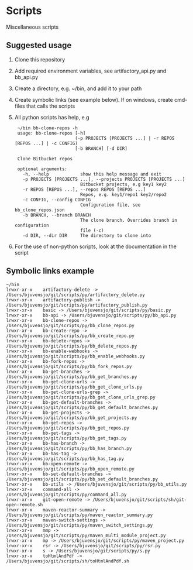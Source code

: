 # Scripts

Miscellaneous scripts

## Suggested usage ##

1. Clone this repository
2. Add required environment variables, see artifactory_api.py and bb_api.py
2. Create a directory, e.g. ~/bin, and add it to your path
3. Create symbolic links (see example below). If on windows, create cmd-files that calls the scripts
4. All python scripts has help, e.g 

        ~/bin bb-clone-repos -h
        usage: bb-clone-repos [-h]
                              (-p PROJECTS [PROJECTS ...] | -r REPOS [REPOS ...] | -c CONFIG)
                              [-b BRANCH] [-d DIR]
        
        Clone Bitbucket repos
        
        optional arguments:
          -h, --help            show this help message and exit
          -p PROJECTS [PROJECTS ...], --projects PROJECTS [PROJECTS ...]
                                Bitbucket projects, e.g key1 key2
          -r REPOS [REPOS ...], --repos REPOS [REPOS ...]
                                Repos, e.g. key1/repo1 key2/repo2
          -c CONFIG, --config CONFIG
                                Configuration file, see bb_clone_repos.json
          -b BRANCH, --branch BRANCH
                                The clone branch. Overrides branch in configuration
                                file (-c)
          -d DIR, --dir DIR     The directory to clone into

5. For the use of non-python scripts, look at the documentation in the script
      
## Symbolic links example ##

    ~/bin
    lrwxr-xr-x    artifactory-delete -> /Users/bjuvensjo/git/scripts/py/artifactory_delete.py
    lrwxr-xr-x    artifactory-publish -> /Users/bjuvensjo/git/scripts/py/artifactory_publish.py
    lrwxr-xr-x    basic -> /Users/bjuvensjo/git/scripts/py/basic.py
    lrwxr-xr-x    bb-api -> /Users/bjuvensjo/git/scripts/py/bb_api.py
    lrwxr-xr-x    bb-clone-repos -> /Users/bjuvensjo/git/scripts/py/bb_clone_repos.py
    lrwxr-xr-x    bb-create-repo -> /Users/bjuvensjo/git/scripts/py/bb_create_repo.py
    lrwxr-xr-x    bb-delete-repos -> /Users/bjuvensjo/git/scripts/py/bb_delete_repos.py
    lrwxr-xr-x    bb-enable-webhooks -> /Users/bjuvensjo/git/scripts/py/bb_enable_webhooks.py
    lrwxr-xr-x    bb-fork-repos -> /Users/bjuvensjo/git/scripts/py/bb_fork_repos.py
    lrwxr-xr-x    bb-get-branches -> /Users/bjuvensjo/git/scripts/py/bb_get_branches.py
    lrwxr-xr-x    bb-get-clone-urls -> /Users/bjuvensjo/git/scripts/py/bb_get_clone_urls.py
    lrwxr-xr-x    bb-get-clone-urls-grep -> /Users/bjuvensjo/git/scripts/py/bb_get_clone_urls_grep.py
    lrwxr-xr-x    bb-get-default-branches -> /Users/bjuvensjo/git/scripts/py/bb_get_default_branches.py
    lrwxr-xr-x    bb-get-projects -> /Users/bjuvensjo/git/scripts/py/bb_get_projects.py
    lrwxr-xr-x    bb-get-repos -> /Users/bjuvensjo/git/scripts/py/bb_get_repos.py
    lrwxr-xr-x    bb-get-tags -> /Users/bjuvensjo/git/scripts/py/bb_get_tags.py
    lrwxr-xr-x    bb-has-branch -> /Users/bjuvensjo/git/scripts/py/bb_has_branch.py
    lrwxr-xr-x    bb-has-tag -> /Users/bjuvensjo/git/scripts/py/bb_has_tag.py
    lrwxr-xr-x    bb-open-remote -> /Users/bjuvensjo/git/scripts/py/bb_open_remote.py
    lrwxr-xr-x    bb-set-default-branches -> /Users/bjuvensjo/git/scripts/py/bb_set_default_branches.py
    lrwxr-xr-x    bb-utils -> /Users/bjuvensjo/git/scripts/py/bb_utils.py
    lrwxr-xr-x    command-all -> /Users/bjuvensjo/git/scripts/py/command_all.py
    lrwxr-xr-x    git-open-remote -> /Users/bjuvensjo/git/scripts/sh/git-open-remote.sh
    lrwxr-xr-x    maven-reactor-summary -> /Users/bjuvensjo/git/scripts/py/maven_reactor_summary.py
    lrwxr-xr-x    maven-switch-settings -> /Users/bjuvensjo/git/scripts/py/maven_switch_settings.py
    lrwxr-xr-x    mmp -> /Users/bjuvensjo/git/scripts/py/maven_multi_module_project.py
    lrwxr-xr-x    mp -> /Users/bjuvensjo/git/scripts/py/maven_project.py
    lrwxr-xr-x    rsr -> /Users/bjuvensjo/git/scripts/py/rsr.py
    lrwxr-xr-x    s -> /Users/bjuvensjo/git/scripts/py/s.py
    lrwxr-xr-x    toHtmlAndPdf -> /Users/bjuvensjo/git/scripts/sh/toHtmlAndPdf.sh


